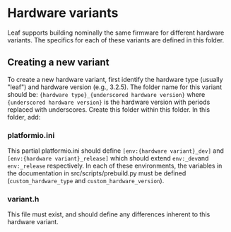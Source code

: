 # Hardware variants

Leaf supports building nominally the same firmware for different hardware variants.  The specifics for each of these variants are defined in this folder.

## Creating a new variant

To create a new hardware variant, first identify the hardware type (usually "leaf") and hardware version (e.g., 3.2.5).  The folder name for this variant should be: `{hardware type}_{underscored hardware version}` where `{underscored hardware version}` is the hardware version with periods replaced with underscores.  Create this folder within this folder.  In this folder, add:

### platformio.ini

This partial platformio.ini should define `[env:{hardware variant}_dev]` and `[env:{hardware variant}_release]` which should extend `env:_dev`and `env:_release` respectively.  In each of these environments, the variables in the documentation in src/scripts/prebuild.py must be defined (`custom_hardware_type` and `custom_hardware_version`).

### variant.h

This file must exist, and should define any differences inherent to this hardware variant.
